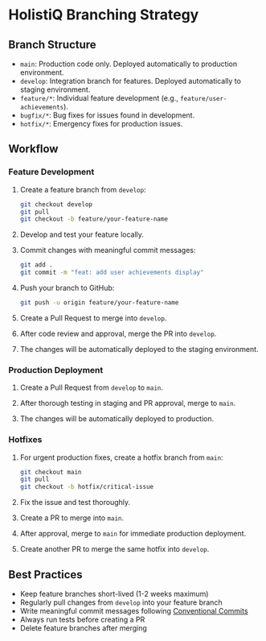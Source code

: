 # HolistiQ Branching Strategy

## Branch Structure

- `main`: Production code only. Deployed automatically to production environment.
- `develop`: Integration branch for features. Deployed automatically to staging environment.
- `feature/*`: Individual feature development (e.g., `feature/user-achievements`).
- `bugfix/*`: Bug fixes for issues found in development.
- `hotfix/*`: Emergency fixes for production issues.

## Workflow

### Feature Development

1. Create a feature branch from `develop`:
   ```bash
   git checkout develop
   git pull
   git checkout -b feature/your-feature-name
   ```

2. Develop and test your feature locally.

3. Commit changes with meaningful commit messages:
   ```bash
   git add .
   git commit -m "feat: add user achievements display"
   ```

4. Push your branch to GitHub:
   ```bash
   git push -u origin feature/your-feature-name
   ```

5. Create a Pull Request to merge into `develop`.

6. After code review and approval, merge the PR into `develop`.

7. The changes will be automatically deployed to the staging environment.

### Production Deployment

1. Create a Pull Request from `develop` to `main`.

2. After thorough testing in staging and PR approval, merge to `main`.

3. The changes will be automatically deployed to production.

### Hotfixes

1. For urgent production fixes, create a hotfix branch from `main`:
   ```bash
   git checkout main
   git pull
   git checkout -b hotfix/critical-issue
   ```

2. Fix the issue and test thoroughly.

3. Create a PR to merge into `main`.

4. After approval, merge to `main` for immediate production deployment.

5. Create another PR to merge the same hotfix into `develop`.

## Best Practices

- Keep feature branches short-lived (1-2 weeks maximum)
- Regularly pull changes from `develop` into your feature branch
- Write meaningful commit messages following [Conventional Commits](https://www.conventionalcommits.org/)
- Always run tests before creating a PR
- Delete feature branches after merging
